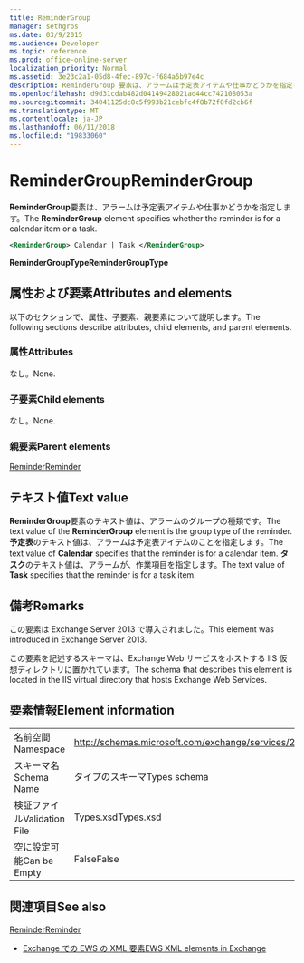 ```yaml
---
title: ReminderGroup
manager: sethgros
ms.date: 03/9/2015
ms.audience: Developer
ms.topic: reference
ms.prod: office-online-server
localization_priority: Normal
ms.assetid: 3e23c2a1-05d8-4fec-897c-f684a5b97e4c
description: ReminderGroup 要素は、アラームは予定表アイテムや仕事かどうかを指定します。
ms.openlocfilehash: d9d31cdab482d04149428021ad44cc742108053a
ms.sourcegitcommit: 34041125dc8c5f993b21cebfc4f8b72f0fd2cb6f
ms.translationtype: MT
ms.contentlocale: ja-JP
ms.lasthandoff: 06/11/2018
ms.locfileid: "19833060"
---
```

# <a name="remindergroup"></a><span data-ttu-id="b2dc3-103">ReminderGroup</span><span class="sxs-lookup"><span data-stu-id="b2dc3-103">ReminderGroup</span></span>

<span data-ttu-id="b2dc3-104">**ReminderGroup**要素は、アラームは予定表アイテムや仕事かどうかを指定します。</span><span class="sxs-lookup"><span data-stu-id="b2dc3-104">The **ReminderGroup** element specifies whether the reminder is for a calendar item or a task.</span></span> 
  
```XML
<ReminderGroup> Calendar | Task </ReminderGroup>
```

 <span data-ttu-id="b2dc3-105">**ReminderGroupType**</span><span class="sxs-lookup"><span data-stu-id="b2dc3-105">**ReminderGroupType**</span></span>
## <a name="attributes-and-elements"></a><span data-ttu-id="b2dc3-106">属性および要素</span><span class="sxs-lookup"><span data-stu-id="b2dc3-106">Attributes and elements</span></span>

<span data-ttu-id="b2dc3-107">以下のセクションで、属性、子要素、親要素について説明します。</span><span class="sxs-lookup"><span data-stu-id="b2dc3-107">The following sections describe attributes, child elements, and parent elements.</span></span>
  
### <a name="attributes"></a><span data-ttu-id="b2dc3-108">属性</span><span class="sxs-lookup"><span data-stu-id="b2dc3-108">Attributes</span></span>

<span data-ttu-id="b2dc3-109">なし。</span><span class="sxs-lookup"><span data-stu-id="b2dc3-109">None.</span></span>
  
### <a name="child-elements"></a><span data-ttu-id="b2dc3-110">子要素</span><span class="sxs-lookup"><span data-stu-id="b2dc3-110">Child elements</span></span>

<span data-ttu-id="b2dc3-111">なし。</span><span class="sxs-lookup"><span data-stu-id="b2dc3-111">None.</span></span>
  
### <a name="parent-elements"></a><span data-ttu-id="b2dc3-112">親要素</span><span class="sxs-lookup"><span data-stu-id="b2dc3-112">Parent elements</span></span>

[<span data-ttu-id="b2dc3-113">Reminder</span><span class="sxs-lookup"><span data-stu-id="b2dc3-113">Reminder</span></span>](reminder.md)
  
## <a name="text-value"></a><span data-ttu-id="b2dc3-114">テキスト値</span><span class="sxs-lookup"><span data-stu-id="b2dc3-114">Text value</span></span>

<span data-ttu-id="b2dc3-115">**ReminderGroup**要素のテキスト値は、アラームのグループの種類です。</span><span class="sxs-lookup"><span data-stu-id="b2dc3-115">The text value of the **ReminderGroup** element is the group type of the reminder.</span></span> <span data-ttu-id="b2dc3-116">**予定表**のテキスト値は、アラームは予定表アイテムのことを指定します。</span><span class="sxs-lookup"><span data-stu-id="b2dc3-116">The text value of **Calendar** specifies that the reminder is for a calendar item.</span></span> <span data-ttu-id="b2dc3-117">**タスク**のテキスト値は、アラームが、作業項目を指定します。</span><span class="sxs-lookup"><span data-stu-id="b2dc3-117">The text value of **Task** specifies that the reminder is for a task item.</span></span> 
  
## <a name="remarks"></a><span data-ttu-id="b2dc3-118">備考</span><span class="sxs-lookup"><span data-stu-id="b2dc3-118">Remarks</span></span>

<span data-ttu-id="b2dc3-119">この要素は Exchange Server 2013 で導入されました。</span><span class="sxs-lookup"><span data-stu-id="b2dc3-119">This element was introduced in Exchange Server 2013.</span></span>
  
<span data-ttu-id="b2dc3-120">この要素を記述するスキーマは、Exchange Web サービスをホストする IIS 仮想ディレクトリに置かれています。</span><span class="sxs-lookup"><span data-stu-id="b2dc3-120">The schema that describes this element is located in the IIS virtual directory that hosts Exchange Web Services.</span></span>
  
## <a name="element-information"></a><span data-ttu-id="b2dc3-121">要素情報</span><span class="sxs-lookup"><span data-stu-id="b2dc3-121">Element information</span></span>

|||
|:-----|:-----|
|<span data-ttu-id="b2dc3-122">名前空間</span><span class="sxs-lookup"><span data-stu-id="b2dc3-122">Namespace</span></span>  <br/> |http://schemas.microsoft.com/exchange/services/2006/types  <br/> |
|<span data-ttu-id="b2dc3-123">スキーマ名</span><span class="sxs-lookup"><span data-stu-id="b2dc3-123">Schema Name</span></span>  <br/> |<span data-ttu-id="b2dc3-124">タイプのスキーマ</span><span class="sxs-lookup"><span data-stu-id="b2dc3-124">Types schema</span></span>  <br/> |
|<span data-ttu-id="b2dc3-125">検証ファイル</span><span class="sxs-lookup"><span data-stu-id="b2dc3-125">Validation File</span></span>  <br/> |<span data-ttu-id="b2dc3-126">Types.xsd</span><span class="sxs-lookup"><span data-stu-id="b2dc3-126">Types.xsd</span></span>  <br/> |
|<span data-ttu-id="b2dc3-127">空に設定可能</span><span class="sxs-lookup"><span data-stu-id="b2dc3-127">Can be Empty</span></span>  <br/> |<span data-ttu-id="b2dc3-128">False</span><span class="sxs-lookup"><span data-stu-id="b2dc3-128">False</span></span>  <br/> |
   
## <a name="see-also"></a><span data-ttu-id="b2dc3-129">関連項目</span><span class="sxs-lookup"><span data-stu-id="b2dc3-129">See also</span></span>



[<span data-ttu-id="b2dc3-130">Reminder</span><span class="sxs-lookup"><span data-stu-id="b2dc3-130">Reminder</span></span>](reminder.md)


- [<span data-ttu-id="b2dc3-131">Exchange での EWS の XML 要素</span><span class="sxs-lookup"><span data-stu-id="b2dc3-131">EWS XML elements in Exchange</span></span>](ews-xml-elements-in-exchange.md)

